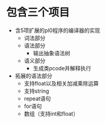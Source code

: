 # 包含三个项目

* 含5项扩展的pl0程序的编译器的实现
  * 词法部分
  * 语法部分
    * 输出抽象语法树
  * 语义部分
    * 生成类pcode并解释执行
* 拓展的语法部分
  * 支持float以及相关加减乘除运算
  * 支持string
  * repeat语句
  * for语句
  * 数组（支持int和float）